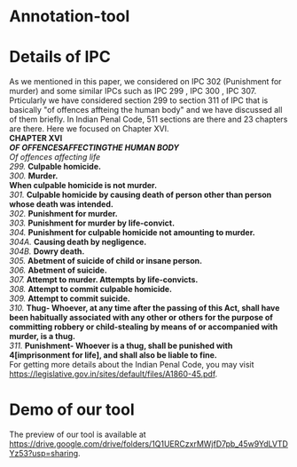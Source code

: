 # Annotation-tool
# Details of IPC
As we mentioned in this paper, we considered on IPC 302 (Punishment for murder) and some similar IPCs such as IPC 299 , IPC 300 , IPC 307. Prticularly we have considered section 299 to section 311 of IPC that is basically "of offences affteing the human body" and we have discussed all of them briefly. In Indian Penal Code, 511 sections are there and 23 chapters are there. Here we focused on Chapter XVI. <br/>
                                             **CHAPTER XVI**   <br />
                                     ***OF OFFENCESAFFECTINGTHE HUMAN BODY***  <br />
                                         *Of offences affecting life* <br/>
*299.* **Culpable homicide.** <br />
*300.* **Murder.** <br />
**When culpable homicide is not murder.** <br />
*301.* **Culpable homicide by causing death of person other than person whose death was intended.** <br />
*302.* **Punishment for murder.** <br />
*303.* **Punishment for murder by life-convict.** <br />
*304.* **Punishment for culpable homicide not amounting to murder.** <br />
*304A.* **Causing death by negligence.** <br />
*304B.* **Dowry death.** <br />
*305.* **Abetment of suicide of child or insane person.** <br />
*306.* **Abetment of suicide.** <br />
*307.* **Attempt to murder. Attempts by life-convicts.** <br />
*308.* **Attempt to commit culpable homicide.** <br />
*309.* **Attempt to commit suicide.** <br />
*310.* **Thug- Whoever, at any time after the passing of this Act, shall have been habitually associated
with any other or others for the purpose of committing robbery or child-stealing by means of or
accompanied with murder, is a thug.** <br />
*311.* **Punishment- Whoever is a thug, shall be punished with 4[imprisonment for life], and shall also
be liable to fine.** <br />
For getting more details about the Indian Penal Code, you may visit https://legislative.gov.in/sites/default/files/A1860-45.pdf.  <br />
# Demo of our tool
The preview of our tool is available at https://drive.google.com/drive/folders/1Q1UERCzxrMWjfD7pb_45w9YdLVTDYz53?usp=sharing.
